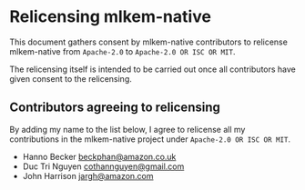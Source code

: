 # Relicensing mlkem-native

This document gathers consent by mlkem-native contributors to relicense
mlkem-native from `Apache-2.0` to `Apache-2.0 OR ISC OR MIT`.

The relicensing itself is intended to be carried out once all contributors
have given consent to the relicensing.

## Contributors agreeing to relicensing

By adding my name to the list below, I agree to relicense all my contributions
in the mlkem-native project under `Apache-2.0 OR ISC OR MIT`.

- Hanno Becker <beckphan@amazon.co.uk>
- Duc Tri Nguyen <cothannguyen@gmail.com>
- John Harrison <jargh@amazon.com>

